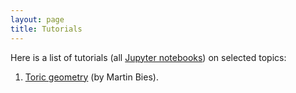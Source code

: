 ```yaml
---
layout: page
title: Tutorials
---
```


Here is a list of tutorials (all [Jupyter notebooks](https://jupyter.org/)) on selected topics:

1. [Toric geometry](https://nbviewer.jupyter.org/github/oscar-system/oscar-website/blob/gh-pages/tutorials/ToricGeometryInOSCAR.ipynb) (by Martin Bies).
